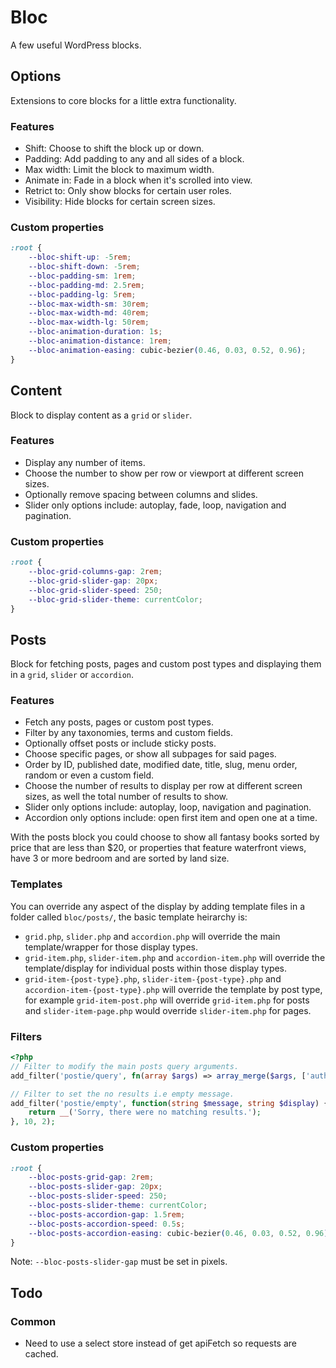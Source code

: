 # Bloc

A few useful WordPress blocks.

## Options

Extensions to core blocks for a little extra functionality.

### Features

- Shift: Choose to shift the block up or down.
- Padding: Add padding to any and all sides of a block.
- Max width: Limit the block to maximum width.
- Animate in: Fade in a block when it's scrolled into view.
- Retrict to: Only show blocks for certain user roles.
- Visibility: Hide blocks for certain screen sizes.

### Custom properties

```css
:root {
	--bloc-shift-up: -5rem;
	--bloc-shift-down: -5rem;
	--bloc-padding-sm: 1rem;
	--bloc-padding-md: 2.5rem;
	--bloc-padding-lg: 5rem;
	--bloc-max-width-sm: 30rem;
	--bloc-max-width-md: 40rem;
	--bloc-max-width-lg: 50rem;
	--bloc-animation-duration: 1s;
	--bloc-animation-distance: 1rem;
	--bloc-animation-easing: cubic-bezier(0.46, 0.03, 0.52, 0.96);
}
```

## Content

Block to display content as a `grid` or `slider`.

### Features

- Display any number of items.
- Choose the number to show per row or viewport at different screen sizes.
- Optionally remove spacing between columns and slides.
- Slider only options include: autoplay, fade, loop, navigation and pagination.

### Custom properties

```css
:root {
	--bloc-grid-columns-gap: 2rem;
	--bloc-grid-slider-gap: 20px;
	--bloc-grid-slider-speed: 250;
	--bloc-grid-slider-theme: currentColor;
}
```

## Posts

Block for fetching posts, pages and custom post types and displaying them in a `grid`, `slider` or `accordion`.

### Features
- Fetch any posts, pages or custom post types.
- Filter by any taxonomies, terms and custom fields.
- Optionally offset posts or include sticky posts.
- Choose specific pages, or show all subpages for said pages.
- Order by ID, published date, modified date, title, slug, menu order, random or even a custom field.
- Choose the number of results to display per row at different screen sizes, as well the total number of results to show.
- Slider only options include: autoplay, loop, navigation and pagination.
- Accordion only options include: open first item and open one at a time.

With the posts block you could choose to show all fantasy books sorted by price that are less than $20, or properties that feature waterfront views, have 3 or more bedroom and are sorted by land size.

### Templates

You can override any aspect of the display by adding template files in a folder called `bloc/posts/`, the basic template heirarchy is:
- `grid.php`, `slider.php` and `accordion.php` will override the main template/wrapper for those display types.
- `grid-item.php`, `slider-item.php` and `accordion-item.php` will override the template/display for individual posts within those display types.
- `grid-item-{post-type}.php`, `slider-item-{post-type}.php` and `accordion-item-{post-type}.php` will override the template by post type, for example `grid-item-post.php` will override `grid-item.php` for posts and `slider-item-page.php` would override `slider-item.php` for pages.

### Filters

```php
<?php
// Filter to modify the main posts query arguments.
add_filter('postie/query', fn(array $args) => array_merge($args, ['author_name' => 'admin']));

// Filter to set the no results i.e empty message.
add_filter('postie/empty', function(string $message, string $display) {
    return __('Sorry, there were no matching results.');
}, 10, 2);
```

### Custom properties

```css
:root {
	--bloc-posts-grid-gap: 2rem;
	--bloc-posts-slider-gap: 20px;
	--bloc-posts-slider-speed: 250;
	--bloc-posts-slider-theme: currentColor;
	--bloc-posts-accordion-gap: 1.5rem;
	--bloc-posts-accordion-speed: 0.5s;
	--bloc-posts-accordion-easing: cubic-bezier(0.46, 0.03, 0.52, 0.96);
}
```

Note: `--bloc-posts-slider-gap` must be set in pixels.

## Todo

### Common
- Need to use a select store instead of get apiFetch so requests are cached.
